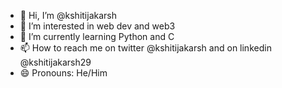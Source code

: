 - 👋 Hi, I’m @kshitijakarsh
- 👀 I’m interested in web dev and web3
- 🌱 I’m currently learning Python and C
- 📫 How to reach me on twitter @kshitijakarsh and on linkedin @kshitijakarsh29
- 😄 Pronouns: He/Him


<!---
kshitijakarsh/kshitijakarsh is a ✨ special ✨ repository because its `README.md` (this file) appears on your GitHub profile.
You can click the Preview link to take a look at your changes.
--->
